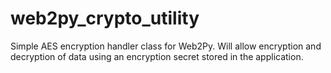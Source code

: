 web2py_crypto_utility
=====================

Simple AES encryption handler class for Web2Py.  Will allow encryption and decryption of data using an encryption secret stored in the application.
